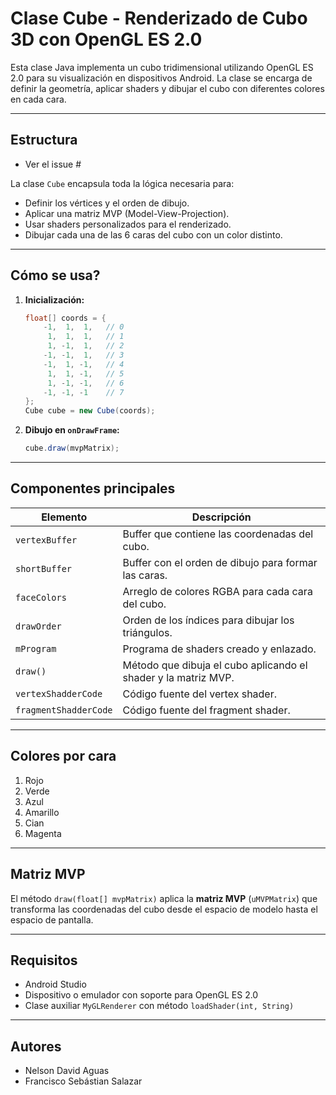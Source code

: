 # Clase Cube - Renderizado de Cubo 3D con OpenGL ES 2.0

Esta clase Java implementa un cubo tridimensional utilizando OpenGL ES 2.0 para su visualización en dispositivos Android. La clase se encarga de definir la geometría, aplicar shaders y dibujar el cubo con diferentes colores en cada cara.

---

## Estructura

- Ver el issue #

La clase `Cube` encapsula toda la lógica necesaria para:
- Definir los vértices y el orden de dibujo.
- Aplicar una matriz MVP (Model-View-Projection).
- Usar shaders personalizados para el renderizado.
- Dibujar cada una de las 6 caras del cubo con un color distinto.

---

##  Cómo se usa?

1. **Inicialización:**
   ```java
   float[] coords = {
       -1,  1,  1,   // 0
        1,  1,  1,   // 1
        1, -1,  1,   // 2
       -1, -1,  1,   // 3
       -1,  1, -1,   // 4
        1,  1, -1,   // 5
        1, -1, -1,   // 6
       -1, -1, -1    // 7
   };
   Cube cube = new Cube(coords);
   ```

2. **Dibujo en `onDrawFrame`:**
   ```java
   cube.draw(mvpMatrix);
   ```

---

## Componentes principales

| Elemento                  | Descripción |
|---------------------------|-------------|
| `vertexBuffer`            | Buffer que contiene las coordenadas del cubo. |
| `shortBuffer`             | Buffer con el orden de dibujo para formar las caras. |
| `faceColors`              | Arreglo de colores RGBA para cada cara del cubo. |
| `drawOrder`               | Orden de los índices para dibujar los triángulos. |
| `mProgram`                | Programa de shaders creado y enlazado. |
| `draw()`                  | Método que dibuja el cubo aplicando el shader y la matriz MVP. |
| `vertexShadderCode`       | Código fuente del vertex shader. |
| `fragmentShadderCode`     | Código fuente del fragment shader. |

---

## Colores por cara

1. Rojo
2. Verde
3. Azul
4. Amarillo
5. Cian
6. Magenta

---

## Matriz MVP

El método `draw(float[] mvpMatrix)` aplica la **matriz MVP** (`uMVPMatrix`) que transforma las coordenadas del cubo desde el espacio de modelo hasta el espacio de pantalla.

---

##  Requisitos

- Android Studio
- Dispositivo o emulador con soporte para OpenGL ES 2.0
- Clase auxiliar `MyGLRenderer` con método `loadShader(int, String)`

---

## Autores

- Nelson David Aguas
- Francisco Sebástian Salazar
